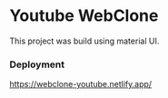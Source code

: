 # Youtube WebClone

This project was build using material UI.


### Deployment

https://webclone-youtube.netlify.app/


